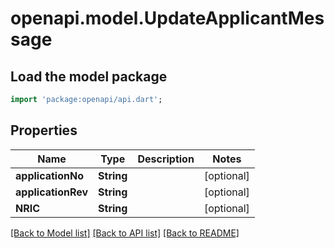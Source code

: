 # openapi.model.UpdateApplicantMessage

## Load the model package
```dart
import 'package:openapi/api.dart';
```

## Properties
Name | Type | Description | Notes
------------ | ------------- | ------------- | -------------
**applicationNo** | **String** |  | [optional] 
**applicationRev** | **String** |  | [optional] 
**NRIC** | **String** |  | [optional] 

[[Back to Model list]](../README.md#documentation-for-models) [[Back to API list]](../README.md#documentation-for-api-endpoints) [[Back to README]](../README.md)


